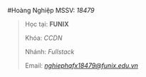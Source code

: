 #Hoàng Nghiệp  MSSV: *18479*
>Học tại: **FUNIX**
>
>Khóa: *CCDN*
>
>Nhánh: *Fullstack*
>
>Email: *nghiephqfx18479@funix.edu.vn*

